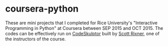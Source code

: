 # coursera-python
These are mini projects that I completed for Rice University's "Interactive Programming in Python" at Coursera between SEP 2015 and OCT 2015.
The codes can be effectively run on [CodeSkulptor](http://www.codeskulptor.org/) built by [Scott Rixner](https://www.cs.rice.edu/~rixner/), one of the instructors of the course.
